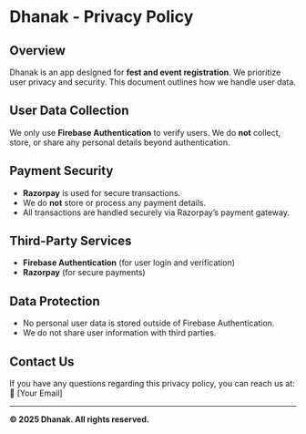 # Dhanak - Privacy Policy

## Overview  
Dhanak is an app designed for **fest and event registration**. We prioritize user privacy and security. This document outlines how we handle user data.

## **User Data Collection**  
We only use **Firebase Authentication** to verify users. We do **not** collect, store, or share any personal details beyond authentication.

## **Payment Security**  
- **Razorpay** is used for secure transactions.  
- We do **not** store or process any payment details.  
- All transactions are handled securely via Razorpay’s payment gateway.

## **Third-Party Services**  
- **Firebase Authentication** (for user login and verification)  
- **Razorpay** (for secure payments)  

## **Data Protection**  
- No personal user data is stored outside of Firebase Authentication.  
- We do not share user information with third parties.  

## **Contact Us**  
If you have any questions regarding this privacy policy, you can reach us at:  
📧 [Your Email]  

---
**© 2025 Dhanak. All rights reserved.**  
